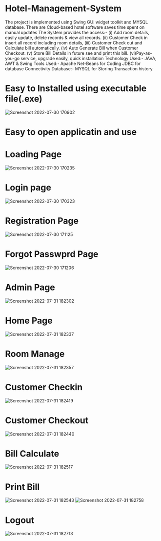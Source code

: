 # Hotel-Management-System
The project is implemented using Swing GUI widget toolkit and MYSQL database. There are Cloud-based hotel software saves time spent on manual updates
The System provides the access:-
(i) Add room details, easily update, delete records & view all records.
(ii) Customer Check in insert all record including room details,
(iii) Customer Check out and Calculate bill automatically.
(iv) Auto Generate Bill when Customer Checkout.
(v) Store Bill Details in future see and print this bill.
(vi)Pay-as-you-go service, upgrade easily, quick installation
Technology Used:- JAVA, AWT & Swing
Tools Used:- Apache Net-Beans for Coding
JDBC for database Connectivity
Database:- MYSQL for Storing Transaction history



# Easy to Installed using executable file(.exe)

![Screenshot 2022-07-30 170902](https://user-images.githubusercontent.com/84500245/182027633-1c16938c-4697-4a5c-a562-b8a0e13c4a01.jpg)

# Easy to open applicatin and use 
# Loading Page
![Screenshot 2022-07-30 170235](https://github.com/JayDp13/Hotel_Management_System/blob/main/src/image/Loading_page.png)

# Login page

![Screenshot 2022-07-30 170323](https://user-images.githubusercontent.com/84500245/182027846-295b969f-c03d-4734-b4d0-183ef93bc18c.jpg)

# Registration Page

![Screenshot 2022-07-30 171125](https://github.com/JayDp13/Hotel_Management_System/blob/main/src/image/Registration_page.png)

# Forgot Passwprd Page

![Screenshot 2022-07-30 171206](https://github.com/JayDp13/Hotel_Management_System/blob/main/src/image/Forgot_password.png)

# Admin Page

![Screenshot 2022-07-31 182302](https://github.com/JayDp13/Hotel_Management_System/blob/main/src/image/Admin_page.png)

# Home Page

![Screenshot 2022-07-31 182337](https://user-images.githubusercontent.com/84500245/182027885-7abd428c-5fe0-4b29-bb61-9ceacf5885c9.jpg)

# Room Manage 

![Screenshot 2022-07-31 182357](https://user-images.githubusercontent.com/84500245/182027900-e51e581e-8123-47c0-98b4-ba3d75c32fa7.jpg)

# Customer Checkin 

![Screenshot 2022-07-31 182419](https://user-images.githubusercontent.com/84500245/182027907-f1664da5-7e8d-45a5-9d06-414a0822d611.jpg)

# Customer Checkout

![Screenshot 2022-07-31 182440](https://github.com/JayDp13/Hotel_Management_System/blob/main/src/image/Checkout.png)

# Bill Calculate

![Screenshot 2022-07-31 182517](https://github.com/JayDp13/Hotel_Management_System/blob/main/src/image/Bill_calculate.png)


# Print Bill

![Screenshot 2022-07-31 182543](https://github.com/JayDp13/Hotel_Management_System/blob/main/src/image/Print_bill.png)
![Screenshot 2022-07-31 182758](https://github.com/JayDp13/Hotel_Management_System/blob/main/src/image/Print_bill_2.png)


# Logout
![Screenshot 2022-07-31 182713](https://user-images.githubusercontent.com/84500245/182027928-d1b32712-853d-45e9-ab94-82640fc56736.jpg)
